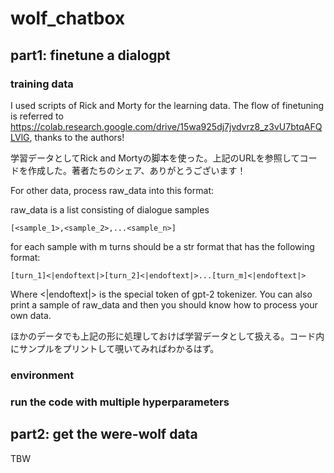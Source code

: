 # wolf_chatbox

## part1: finetune a dialogpt
### training data
I used scripts of Rick and Morty for the learning data. The flow of finetuning is referred to https://colab.research.google.com/drive/15wa925dj7jvdvrz8_z3vU7btqAFQLVlG, thanks to the authors!

学習データとしてRick and Mortyの脚本を使った。上記のURLを参照してコードを作成した。著者たちのシェア、ありがとうございます！

For other data, process raw_data into this format:

raw_data is a list consisting of dialogue samples
```
[<sample_1>,<sample_2>,...<sample_n>]
```
for each sample with m turns should be a str format that has the following format:
```
[turn_1]<|endoftext|>[turn_2]<|endoftext|>...[turn_m]<|endoftext|>
```

Where <|endoftext|> is the special token of gpt-2 tokenizer. You can also print a sample of raw_data and then you should know how to process your own data. 

ほかのデータでも上記の形に処理しておけば学習データとして扱える。コード内にサンプルをプリントして覗いてみればわかるはず。

### environment

### run the code with multiple hyperparameters

## part2: get the were-wolf data
TBW

